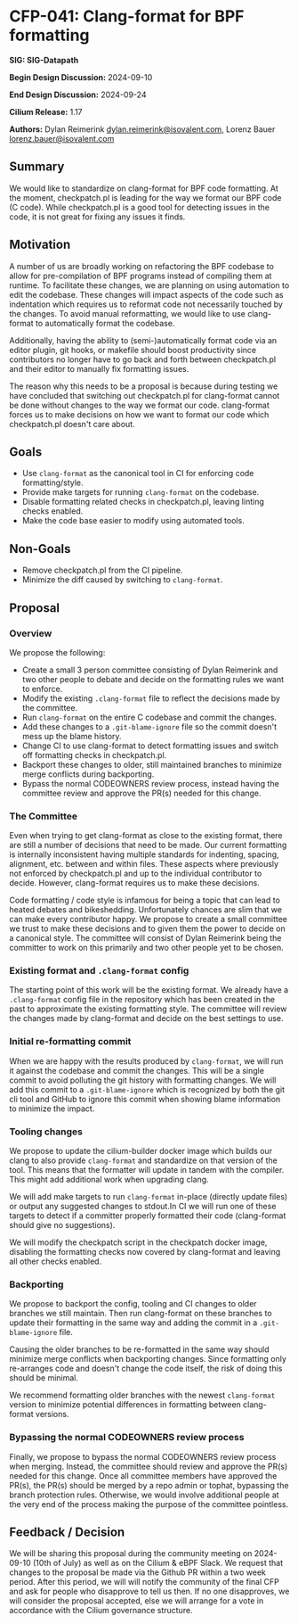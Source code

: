 # CFP-041: Clang-format for BPF formatting

**SIG: SIG-Datapath**

**Begin Design Discussion:** 2024-09-10

**End Design Discussion:** 2024-09-24

**Cilium Release:** 1.17

**Authors:** Dylan Reimerink <dylan.reimerink@isovalent.com>, Lorenz Bauer <lorenz.bauer@isovalent.com>

## Summary

We would like to standardize on clang-format for BPF code formatting. At the moment, checkpatch.pl is leading for the way we format our BPF code (C code). While checkpatch.pl is a good tool for detecting issues in the code, it is not great for fixing any issues it finds.

## Motivation

A number of us are broadly working on refactoring the BPF codebase to allow for pre-compilation of BPF programs instead of compiling them at runtime. To facilitate these changes, we are planning on using automation to edit the codebase. These changes will impact aspects of the code such as indentation which requires us to reformat code not necessarily touched by the changes. To avoid manual reformatting, we would like to use clang-format to automatically format the codebase.

Additionally, having the ability to (semi-)automatically format code via an editor plugin, git hooks, or makefile should boost productivity since contributors no longer have to go back and forth between checkpatch.pl and their editor to manually fix formatting issues.

The reason why this needs to be a proposal is because during testing we have concluded that switching out checkpatch.pl for clang-format cannot be done without changes to the way we format our code. clang-format forces us to make decisions on how we want to format our code which checkpatch.pl doesn't care about.

## Goals

* Use `clang-format` as the canonical tool in CI for enforcing code formatting/style.
* Provide make targets for running `clang-format` on the codebase.
* Disable formatting related checks in checkpatch.pl, leaving linting checks enabled.
* Make the code base easier to modify using automated tools.

## Non-Goals

* Remove checkpatch.pl from the CI pipeline.
* Minimize the diff caused by switching to `clang-format`.

## Proposal

### Overview

We propose the following:

* Create a small 3 person committee consisting of Dylan Reimerink and two other people to debate and decide on the formatting rules we want to enforce.
* Modify the existing `.clang-format` file to reflect the decisions made by the committee.
* Run `clang-format` on the entire C codebase and commit the changes.
* Add these changes to a `.git-blame-ignore` file so the commit doesn't mess up the blame history.
* Change CI to use clang-format to detect formatting issues and switch off formatting checks in checkpatch.pl.
* Backport these changes to older, still maintained branches to minimize merge conflicts during backporting.
* Bypass the normal CODEOWNERS review process, instead having the committee review and approve the PR(s) needed for this change.

### The Committee

Even when trying to get clang-format as close to the existing format, there are still a number of decisions that need to be made. Our current formatting is internally inconsistent having multiple standards for indenting, spacing, alignment, etc. between and within files. These aspects where previously not enforced by checkpatch.pl and up to the individual contributor to decide. However, clang-format requires us to make these decisions.

Code formatting / code style is infamous for being a topic that can lead to heated debates and bikeshedding. Unfortunately chances are slim that we can make every contributor happy. We propose to create a small committee we trust to make these decisions and to given them the power to decide on a canonical style. The committee will consist of Dylan Reimerink being the committer to work on this primarily and two other people yet to be chosen.

### Existing format and `.clang-format` config

The starting point of this work will be the existing format. We already have a `.clang-format` config file in the repository which has been created in the past to approximate the existing formatting style. The committee will review the changes made by clang-format and decide on the best settings to use.

### Initial re-formatting commit

When we are happy with the results produced by `clang-format`, we will run it against the codebase and commit the changes. This will be a single commit to avoid polluting the git history with formatting changes. We will add this commit to a `.git-blame-ignore` which is recognized by both the git cli tool and GitHub to ignore this commit when showing blame information to minimize the impact. 

### Tooling changes

We propose to update the cilium-builder docker image which builds our clang to also provide `clang-format` and standardize on that version of the tool. This means that the formatter will update in tandem with the compiler. This might add additional work when upgrading clang.

We will add make targets to run `clang-format` in-place (directly update files) or output any suggested changes to stdout.In CI we will run one of these targets to detect if a committer properly formatted their code (clang-format should give no suggestions).

We will modify the checkpatch script in the checkpatch docker image, disabling the formatting checks now covered by clang-format and leaving all other checks enabled.

### Backporting

We propose to backport the config, tooling and CI changes to older branches we still maintain. Then run clang-format on these branches to update their formatting in the same way and adding the commit in a `.git-blame-ignore` file.

Causing the older branches to be re-formatted in the same way should minimize merge conflicts when backporting changes. Since formatting only re-arranges code and doesn't change the code itself, the risk of doing this should be minimal.

We recommend formatting older branches with the newest `clang-format` version to minimize potential differences in formatting between clang-format versions.

### Bypassing the normal CODEOWNERS review process

Finally, we propose to bypass the normal CODEOWNERS review process when merging. Instead, the committee should review and approve the PR(s) needed for this change. Once all committee members have approved the PR(s), the PR(s) should be merged by a repo admin or tophat, bypassing the branch protection rules. Otherwise, we would involve additional people at the very end of the process making the purpose of the committee pointless.

## Feedback / Decision

We will be sharing this proposal during the community meeting on 2024-09-10 (10th of July) as well as on the Cilium & eBPF Slack. We request that changes to the proposal be made via the Github PR within a two week period. After this period, we will will notify the community of the final CFP and ask for people who disapprove to tell us then. If no one disapproves, we will consider the proposal accepted, else we will arrange for a vote in accordance with the Cilium governance structure.
